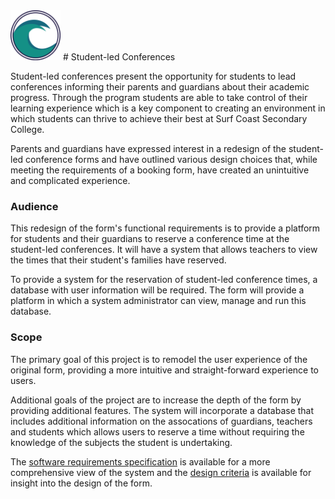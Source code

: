 <img src="images/scsc-logo.png" alt="Surf Coast Secondary College logo; two waves in a circle" width=80px>
# Student-led Conferences

Student-led conferences present the opportunity for students to lead conferences informing their parents and guardians about their academic progress. Through the program students are able to take control of their learning experience which is a key component to creating an environment in which students can thrive to achieve their best at Surf Coast Secondary College.

Parents and guardians have expressed interest in a redesign of the student-led conference forms and have outlined various design choices that, while meeting the requirements of a booking form, have created an unintuitive and complicated experience.

### Audience
This redesign of the form's functional requirements is to provide a platform for students and their guardians to reserve a conference time at the student-led conferences. It will have a system that allows teachers to view the times that their student's families have reserved.

To provide a system for the reservation of student-led conference times, a database with user information will be required. The form will provide a platform in which a system administrator can view, manage and run this database.

### Scope
The primary goal of this project is to remodel the user experience of the original form, providing a more intuitive and straight-forward experience to users.

Additional goals of the project are to increase the depth of the form by providing additional features. The system will incorporate a database that includes additional information on the assocations of guardians, teachers and students which allows users to reserve a time without requiring the knowledge of the subjects the student is undertaking.

The <a href="http://letterssnail.github.io/student-led_conferences/software_requirements_specification.html">software requirements specification</a> is available for a more comprehensive view of the system and the <a href="http://letterssnail.github.io/student-led_conferences/design_criteria.html">design criteria</a> is available for insight into the design of the form.
